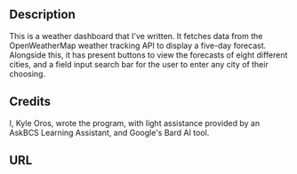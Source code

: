 ## Description

This is a weather dashboard that I've written. It fetches data from the OpenWeatherMap weather tracking API to display a five-day forecast. Alongside this, it has present buttons to view the forecasts of eight different cities, and a field input search bar for the user to enter any city of their choosing.

## Credits

I, Kyle Oros, wrote the program, with light assistance provided by an AskBCS Learning Assistant, and Google's Bard AI tool.

## URL

